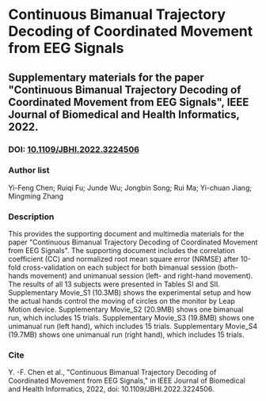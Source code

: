 # Continuous Bimanual Trajectory Decoding of Coordinated Movement from EEG Signals
## Supplementary materials for the paper "Continuous Bimanual Trajectory Decoding of Coordinated Movement from EEG Signals", IEEE Journal of Biomedical and Health Informatics, 2022.
### DOI: [10.1109/JBHI.2022.3224506](10.1109/JBHI.2022.3224506)
### Author list
Yi-Feng Chen;
Ruiqi Fu;
Junde Wu;
Jongbin Song;
Rui Ma;
Yi-chuan Jiang;
Mingming Zhang
### Description
This provides the supporting document and multimedia materials for the paper "Continuous Bimanual Trajectory Decoding of Coordinated Movement from EEG Signals". 
  The supporting document includes the correlation coefficient (CC) and normalized root mean square error (NRMSE) after 10-fold cross-validation on each subject for both bimanual session (both-hands movement) and unimanual session (left- and right-hand movement). The results of all 13 subjects were presented in Tables SI and SII.
  Supplementary Movie_S1 (10.3MB) shows the experimental setup and how the actual hands control the moving of circles on the monitor by Leap Motion device.
  Supplementary Movie_S2 (20.9MB) shows one bimanual run, which includes 15 trials.
  Supplementary Movie_S3 (19.8MB) shows one unimanual run (left hand), which includes 15 trials.
  Supplementary Movie_S4 (19.7MB) shows one unimanual run (right hand), which includes 15 trials.
### Cite
Y. -F. Chen et al., "Continuous Bimanual Trajectory Decoding of Coordinated Movement from EEG Signals," in IEEE Journal of Biomedical and Health Informatics, 2022, doi: 10.1109/JBHI.2022.3224506.
